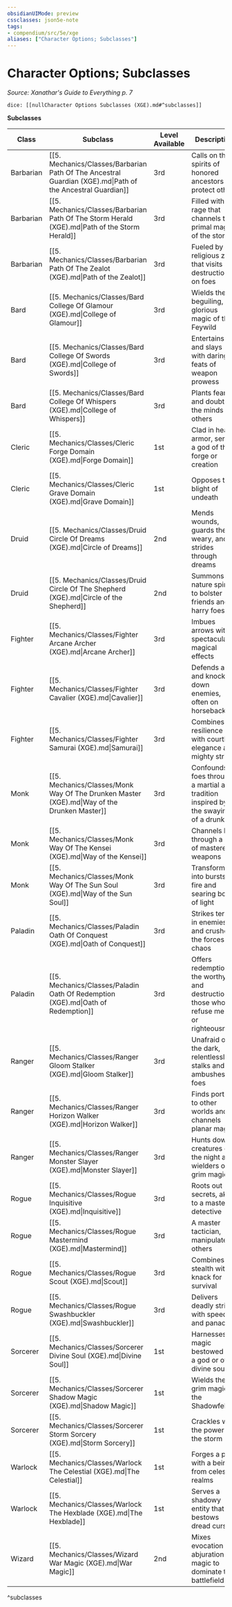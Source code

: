 ```yaml
---
obsidianUIMode: preview
cssclasses: json5e-note
tags:
- compendium/src/5e/xge
aliases: ["Character Options; Subclasses"]
---
```

# Character Options; Subclasses
*Source: Xanathar's Guide to Everything p. 7* 

`dice: [[nullCharacter Options Subclasses (XGE).md#^subclasses]]`

**Subclasses**

| Class | Subclass | Level Available | Description |
|-------|----------|-----------------|-------------|
| Barbarian | [[5. Mechanics/Classes/Barbarian Path Of The Ancestral Guardian (XGE).md\|Path of the Ancestral Guardian]] | 3rd | Calls on the spirits of honored ancestors to protect others |
| Barbarian | [[5. Mechanics/Classes/Barbarian Path Of The Storm Herald (XGE).md\|Path of the Storm Herald]] | 3rd | Filled with a rage that channels the primal magic of the storm |
| Barbarian | [[5. Mechanics/Classes/Barbarian Path Of The Zealot (XGE).md\|Path of the Zealot]] | 3rd | Fueled by a religious zeal that visits destruction on foes |
| Bard | [[5. Mechanics/Classes/Bard College Of Glamour (XGE).md\|College of Glamour]] | 3rd | Wields the beguiling, glorious magic of the Feywild |
| Bard | [[5. Mechanics/Classes/Bard College Of Swords (XGE).md\|College of Swords]] | 3rd | Entertains and slays with daring feats of weapon prowess |
| Bard | [[5. Mechanics/Classes/Bard College Of Whispers (XGE).md\|College of Whispers]] | 3rd | Plants fear and doubt in the minds of others  |
| Cleric | [[5. Mechanics/Classes/Cleric Forge Domain (XGE).md\|Forge Domain]] | 1st | Clad in heavy armor, serves a god of the forge or creation |
| Cleric | [[5. Mechanics/Classes/Cleric Grave Domain (XGE).md\|Grave Domain]] | 1st | Opposes the blight of undeath |
| Druid | [[5. Mechanics/Classes/Druid Circle Of Dreams (XGE).md\|Circle of Dreams]] | 2nd | Mends wounds, guards the weary, and strides through dreams |
| Druid | [[5. Mechanics/Classes/Druid Circle Of The Shepherd (XGE).md\|Circle of the Shepherd]] | 2nd | Summons nature spirits to bolster friends and harry foes |
| Fighter | [[5. Mechanics/Classes/Fighter Arcane Archer (XGE).md\|Arcane Archer]] | 3rd | Imbues arrows with spectacular magical effects |
| Fighter | [[5. Mechanics/Classes/Fighter Cavalier (XGE).md\|Cavalier]] | 3rd | Defends allies and knocks down enemies, often on horseback |
| Fighter | [[5. Mechanics/Classes/Fighter Samurai (XGE).md\|Samurai]] | 3rd | Combines resilience with courtly elegance and mighty strikes |
| Monk | [[5. Mechanics/Classes/Monk Way Of The Drunken Master (XGE).md\|Way of the Drunken Master]] | 3rd | Confounds foes through a martial arts tradition inspired by the swaying of a drunkard |
| Monk | [[5. Mechanics/Classes/Monk Way Of The Kensei (XGE).md\|Way of the Kensei]] | 3rd | Channels ki through a set of mastered weapons |
| Monk | [[5. Mechanics/Classes/Monk Way Of The Sun Soul (XGE).md\|Way of the Sun Soul]] | 3rd | Transforms ki into bursts of fire and searing bolts of light |
| Paladin | [[5. Mechanics/Classes/Paladin Oath Of Conquest (XGE).md\|Oath of Conquest]] | 3rd | Strikes terror in enemies and crushes the forces of chaos |
| Paladin | [[5. Mechanics/Classes/Paladin Oath Of Redemption (XGE).md\|Oath of Redemption]] | 3rd | Offers redemption to the worthy and destruction to those who refuse mercy or righteousness |
| Ranger | [[5. Mechanics/Classes/Ranger Gloom Stalker (XGE).md\|Gloom Stalker]] | 3rd | Unafraid of the dark, relentlessly stalks and ambushes foes |
| Ranger | [[5. Mechanics/Classes/Ranger Horizon Walker (XGE).md\|Horizon Walker]] | 3rd | Finds portals to other worlds and channels planar magic |
| Ranger | [[5. Mechanics/Classes/Ranger Monster Slayer (XGE).md\|Monster Slayer]] | 3rd | Hunts down creatures of the night and wielders of grim magic |
| Rogue | [[5. Mechanics/Classes/Rogue Inquisitive (XGE).md\|Inquisitive]] | 3rd | Roots out secrets, akin to a masterful detective |
| Rogue | [[5. Mechanics/Classes/Rogue Mastermind (XGE).md\|Mastermind]] | 3rd | A master tactician, manipulates others |
| Rogue | [[5. Mechanics/Classes/Rogue Scout (XGE).md\|Scout]] | 3rd | Combines stealth with a knack for survival |
| Rogue | [[5. Mechanics/Classes/Rogue Swashbuckler (XGE).md\|Swashbuckler]] | 3rd | Delivers deadly strikes with speed and panache  |
| Sorcerer | [[5. Mechanics/Classes/Sorcerer Divine Soul (XGE).md\|Divine Soul]] | 1st | Harnesses magic bestowed by a god or other divine source |
| Sorcerer | [[5. Mechanics/Classes/Sorcerer Shadow Magic (XGE).md\|Shadow Magic]] | 1st | Wields the grim magic of the Shadowfell |
| Sorcerer | [[5. Mechanics/Classes/Sorcerer Storm Sorcery (XGE).md\|Storm Sorcery]] | 1st | Crackles with the power of the storm |
| Warlock | [[5. Mechanics/Classes/Warlock The Celestial (XGE).md\|The Celestial]] | 1st | Forges a pact with a being from celestial realms |
| Warlock | [[5. Mechanics/Classes/Warlock The Hexblade (XGE).md\|The Hexblade]] | 1st | Serves a shadowy entity that bestows dread curses |
| Wizard | [[5. Mechanics/Classes/Wizard War Magic (XGE).md\|War Magic]] | 2nd | Mixes evocation and abjuration magic to dominate the battlefield |
^subclasses